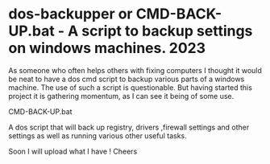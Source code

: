 # dos-backupper or CMD-BACK-UP.bat - A script to backup settings on windows machines. 2023

As someone who often helps others with fixing computers I thought it would be neat to have a dos cmd script to 
backup various parts of a windows machine. The use of such a script is questionable. But having started this project
it is gathering momentum, as I can see it being of some use.

CMD-BACK-UP.bat

A dos script that will back up registry, drivers ,firewall settings and other settings as well as running various
other useful tasks.

Soon I will upload what I have ! Cheers
